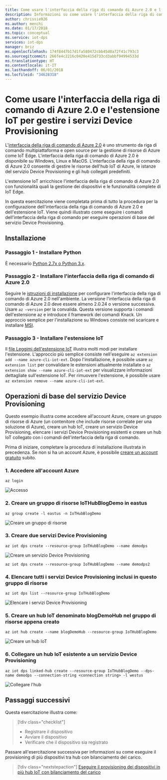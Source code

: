 ```yaml
---
title: Come usare l'interfaccia della riga di comando di Azure 2.0 e l'estensione IoT per gestire i servizi Device Provisioning | Microsoft Docs
description: Informazioni su come usare l'interfaccia della riga di comando di Azure 2.0 e l'estensione IoT per gestire i servizi Device Provisioning
author: chrissie926
ms.author: menchi
ms.date: 01/17/2018
ms.topic: conceptual
ms.service: iot-dps
services: iot-dps
manager: briz
ms.openlocfilehash: 174f8447b17d1fa580472cbb45d0a72f41c793c3
ms.sourcegitcommit: 266fe4c2216c0420e415d733cd3abbf94994533d
ms.translationtype: HT
ms.contentlocale: it-IT
ms.lasthandoff: 06/01/2018
ms.locfileid: "34628318"
---
```

# <a name="how-to-use-azure-cli-20-and-the-iot-extension-to-manage-device-provisioning-services"></a>Come usare l'interfaccia della riga di comando di Azure 2.0 e l'estensione IoT per gestire i servizi Device Provisioning

L'[interfaccia della riga di comando di Azure 2.0](https://docs.microsoft.com/cli/azure?view=azure-cli-latest) è uno strumento da riga di comando multipiattaforma e open source per la gestione di risorse di Azure come IoT Edge. L'interfaccia della riga di comando di Azure 2.0 è disponibile su Windows, Linux e MacOS. L'interfaccia della riga di comando di Azure 2.0 consente di gestire le risorse dell'hub IoT di Azure, le istanze del servizio Device Provisioning e gli hub collegati predefiniti.

L'estensione IoT arricchisce l'interfaccia della riga di comando di Azure 2.0 con funzionalità quali la gestione dei dispositivi e le funzionalità complete di IoT Edge.

In questa esercitazione viene completata prima di tutto la procedura per la configurazione dell'interfaccia della riga di comando di Azure 2.0 e dell'estensione IoT. Viene quindi illustrato come eseguire i comandi dell'interfaccia della riga di comando per eseguire operazioni di base del servizio Device Provisioning. 

## <a name="installation"></a>Installazione 

### <a name="step-1---install-python"></a>Passaggio 1 - Installare Python

È necessario [Python 2.7x o Python 3.x](https://www.python.org/downloads/).

### <a name="step-2---install-azure-cli-20"></a>Passaggio 2 - Installare l'interfaccia della riga di comando di Azure 2.0

Seguire le [istruzioni di installazione](https://docs.microsoft.com/cli/azure/install-azure-cli?view=azure-cli-latest) per configurare l'interfaccia della riga di comando di Azure 2.0 nell'ambiente. La versione l'interfaccia della riga di comando di Azure 2.0 deve essere almeno 2.0.24 o versione successiva. Usare `az –version` per la convalida. Questa versione supporta i comandi dell'estensione az e introduce il framework dei comandi Knack. Un approccio semplice per l'installazione su Windows consiste nel scaricare e installare [MSI](https://aka.ms/InstallAzureCliWindows).

### <a name="step-3---install-iot-extension"></a>Passaggio 3 - Installare l'estensione IoT

Il [file Leggimi dell'estensione IoT](https://github.com/Azure/azure-iot-cli-extension) illustra molti modi per installare l'estensione. L'approccio più semplice consiste nell'eseguire `az extension add --name azure-cli-iot-ext`. Dopo l'installazione, è possibile usare `az extension list` per convalidare le estensioni attualmente installate o `az extension show --name azure-cli-iot-ext` per visualizzare informazioni dettagliate sull'estensione IoT. Per rimuovere l'estensione, è possibile usare `az extension remove --name azure-cli-iot-ext`.


## <a name="basic-device-provisioning-service-operations"></a>Operazioni di base del servizio Device Provisioning
Questo esempio illustra come accedere all'account Azure, creare un gruppo di risorse di Azure (un contenitore che include risorse correlate per una soluzione di Azure), creare un hub IoT, creare un servizio Device Provisioning, elencare i servizi Device Provisioning esistenti e creare un hub IoT collegato con i comandi dell'interfaccia della riga di comando. 

Prima di iniziare, completare la procedura di installazione illustrata in precedenza. Se non si ha un account Azure, è possibile [creare un account gratuito](https://azure.microsoft.com/free/?v=17.39a) subito. 


### <a name="1-log-in-to-the-azure-account"></a>1. Accedere all'account Azure
  
    az login

![Accesso][1]

### <a name="2-create-a-resource-group-iothubblogdemo-in-eastus"></a>2. Creare un gruppo di risorse IoTHubBlogDemo in eastus

    az group create -l eastus -n IoTHubBlogDemo

![Creare un gruppo di risorse][2]


### <a name="3-create-two-device-provisioning-services"></a>3. Creare due servizi Device Provisioning

    az iot dps create --resource-group IoTHubBlogDemo --name demodps

![Creare un servizio Device Provisioning][3]

    az iot dps create --resource-group IoTHubBlogDemo --name demodps2

### <a name="4-list-all-the-existing-device-provisioning-services-under-this-resource-group"></a>4. Elencare tutti i servizi Device Provisioning inclusi in questo gruppo di risorse

    az iot dps list --resource-group IoTHubBlogDemo

![Elencare i servizi Device Provisioning][4]


### <a name="5-create-an-iot-hub-blogdemohub-under-the-newly-created-resource-group"></a>5. Creare un hub IoT denominato blogDemoHub nel gruppo di risorse appena creato

    az iot hub create --name blogDemoHub --resource-group IoTHubBlogDemo

![Creare un hub IoT][5]

### <a name="6-link-one-existing-iot-hub-to-a-device-provisioning-service"></a>6. Collegare un hub IoT esistente a un servizio Device Provisioning

    az iot dps linked-hub create --resource-group IoTHubBlogDemo --dps-name demodps --connection-string <connection string> -l westus

![Collegare l'hub][5]

<!-- Images -->
[1]: ./media/how-to-manage-dps-with-cli/login.jpg
[2]: ./media/how-to-manage-dps-with-cli/create-resource-group.jpg
[3]: ./media/how-to-manage-dps-with-cli/create-dps.jpg
[4]: ./media/how-to-manage-dps-with-cli/list-dps.jpg
[5]: ./media/how-to-manage-dps-with-cli/create-hub.jpg
[6]: ./media/how-to-manage-dps-with-cli/link-hub.jpg


## <a name="next-steps"></a>Passaggi successivi
Questa esercitazione illustra come:

> [!div class="checklist"]
> * Registrare il dispositivo
> * Avviare il dispositivo
> * Verificare che il dispositivo sia registrato

Passare all'esercitazione successiva per informazioni su come eseguire il provisioning di più dispositivi tra hub con bilanciamento del carico. 

> [!div class="nextstepaction"]
> [Eseguire il provisioning dei dispositivi in più hub IoT con bilanciamento del carico](./tutorial-provision-multiple-hubs.md)
